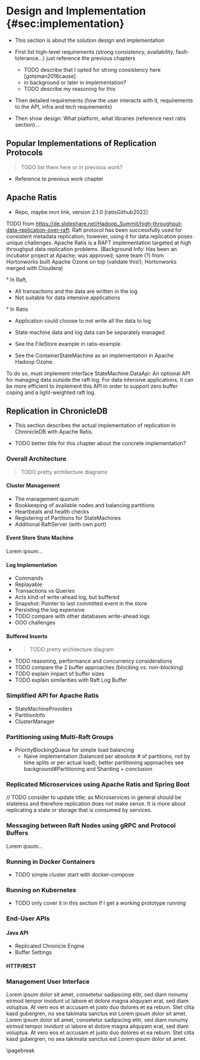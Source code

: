 # Design and Implementation {#sec:implementation}

- This section is about the solution design and implementation
- First list high-level requirements (strong consistency, availability, fault-tolerance...) just reference the previous chapters
    - TODO describe that I opted for strong consistency here [gotsman2016cause]
    - in background or later in implementation?
    - TODO describe my reasoning for this
- Then detailed requirements (how the user interacts with it, requirements to the API, infra and tech requirements)

- Then show design: What platform, what libraries (reference next ratis section)...

## Popular Implementations of Replication Protocols

> TODO list them here or in previous work?

- Reference to previous work chapter

## Apache Ratis

- Repo, maybe mvn link, version 2.1.0 [ratisGithub2022] 

TODO from https://de.slideshare.net/Hadoop_Summit/high-throughput-data-replication-over-raft:
Raft protocol has been successfully used for consistent metadata replication; however, using it for data replication poses unique challenges. Apache Ratis is a RAFT implementation targeted at high throughput data replication problems. 
(Background Info: Has been an incubator project at Apache; was approved; same team (?) from Hortonworks built Apache Ozone on top (validate this!); Hortonworks merged with Cloudera)

° In Raft,
* All transactions and the data are written in the log
* Not suitable for data intensive applications

° In Ratis
* Application could choose to not write all the data to log
* State machine data and log data can be separately managed

* See the FileStore example in ratis-example
* See the ContainerStateMachine as an implementation in Apache Hadoop Ozone.

To do so, must implement interface StateMachine.DataApi:
An optional API for managing data outside the raft log.
For data intensive applications, it can be more efficient to implement this API
in order to support zero buffer coping and a light-weighted raft log.

## Replication in ChronicleDB

- This section describes the actual implementation of replication in ChronicleDB with Apache Ratis.

- TODO better title for this chapter about the concrete implementation?

### Overall Architecture

> TODO pretty architecture diagrams

#### Cluster Management

- The management quorum
- Bookkeeping of available nodes and balancing partitions
- Heartbeats and health checks
- Registering of Partitions for StateMachines
- Additional RaftServer (with own port)

#### Event Store State Machine

Lorem ipsum...

#### Log Implementation

- Commands
- Replayable
- Transactions vs Queries
- Acts kind-of write-ahead log, but buffered
- Snapshot: Pointer to last committed event in the store
- Persisting the log expensive
- TODO compare with other databases write-ahead logs
- OOO challenges

#### Buffered Inserts

- > TODO pretty architecture diagram
- TODO reasoning, performance and concurrency considerations
- TODO compare the 2 buffer approaches (blocking vs. non-blocking)
- TODO explain impact of buffer sizes
- TODO explain similarities with Raft Log Buffer

### Simplified API for Apache Ratis

- StateMachineProviders
- PartitionInfo
- ClusterManager

### Partitioning using Multi-Raft Groups

- PriorityBlockingQueue for simple load balancing
    - Naive implementation (balanced per absolute # of partitions, not by time splits or per actual load); better partitioning approaches see background#Partitioning and Sharding + conclusion

### Replicated Microservices using Apache Ratis and Spring Boot

// TODO consider to update title; as Microservices in general should be stateless and therefore replication does not make sense.
It is more about replicating a state or storage that is consumed by services.

### Messaging between Raft Nodes using gRPC and Protocol Buffers

Lorem ipsum...

### Running in Docker Containers

- TODO simple cluster start with docker-compose

### Running on Kubernetes

- TODO only cover it in this section if I get a working prototype running

### End-User APIs

#### Java API

- Replicated Chronicle Engine
- Buffer Settings

#### HTTP/REST

### Management User Interface

Lorem ipsum dolor sit amet, consetetur sadipscing elitr, sed diam nonumy eirmod tempor invidunt ut labore et dolore magna aliquyam erat, sed diam voluptua. At vero eos et accusam et justo duo dolores et ea rebum. Stet clita kasd gubergren, no sea takimata sanctus est Lorem ipsum dolor sit amet. Lorem ipsum dolor sit amet, consetetur sadipscing elitr, sed diam nonumy eirmod tempor invidunt ut labore et dolore magna aliquyam erat, sed diam voluptua. At vero eos et accusam et justo duo dolores et ea rebum. Stet clita kasd gubergren, no sea takimata sanctus est Lorem ipsum dolor sit amet.

\pagebreak
